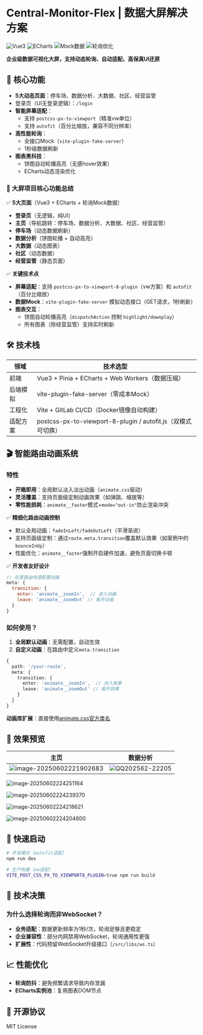# Central-Monitor-Flex | 数据大屏解决方案  

![Vue3](https://img.shields.io/badge/Vue3-4FC08D?logo=vue.js)  ![ECharts](https://img.shields.io/badge/ECharts-AA344D?logo=apache)  ![Mock数据](https://img.shields.io/badge/Mock数据-100%覆盖-green) ![轮询优化](https://img.shields.io/badge/轮询延迟-1s以内-blue)  

**企业级数据可视化大屏，支持动态轮询、自动适配、高保真UI还原**  

## 🌟 核心功能  

- **5大动态页面**：停车场、数据分析、大数据、社区、经营监管  
- 登录页（UI无登录逻辑）：`/login`
- **智能屏幕适配**：  
  - 支持 `postcss-px-to-viewport`（精准vw单位）  
  - 支持 `autofit`（百分比缩放，兼容不同分辨率）  
- **高性能轮询**：  
  - 全接口Mock（`vite-plugin-fake-server`）  
  - 1秒级数据刷新
- **图表黑科技**：  
  - 饼图自动轮播高亮（无感hover效果）  
  - ECharts动态渲染优化  

### **📌 大屏项目核心功能总结**  

✅ **5大页面**（Vue3 + ECharts + 轮询Mock数据）  
- **登录页**（无逻辑，纯UI）  
- **主页**（导航跳转：停车场、数据分析、大数据、社区、经营监管）  
- **停车场**（动态数据刷新）  
- **数据分析**（饼图轮播 + 自动高亮）  
- **大数据**（动态图表）  
- **社区**（动态数据）  
- **经营监管**（静态页面）  

✅ **关键技术点**  
- **屏幕适配**：支持 `postcss-px-to-viewport-8-plugin`（vw方案）和 `autofit`（百分比缩放）  
- **数据Mock**：`vite-plugin-fake-server` 模拟动态接口（GET请求，1秒刷新）  
- **图表交互**：  
  - 饼图自动轮播高亮（`dispatchAction` 控制 `highlight/downplay`）  
  - 所有图表（除经营监管）支持实时刷新  

## 🛠️ 技术栈  
| 领域     | 技术选型                                                     |
| -------- | ------------------------------------------------------------ |
| 前端     | Vue3 + Pinia + ECharts + Web Workers（数据压缩）             |
| 后端模拟 | vite-plugin-fake-server（零成本Mock）                        |
| 工程化   | Vite + GitLab CI/CD（Docker镜像自动构建）                    |
| 适配方案 | postcss-px-to-viewport-8-plugin / autofit.js（双模式可切换） |

## 🎬 智能路由动画系统  
### 特性  
- **开箱即用**：全局默认淡入淡出动画（`animate.css`驱动）  
- **灵活覆盖**：支持页面级定制动画效果（如弹跳、缩放等）  
- **零性能损耗**：`animate__faster`模式+`mode="out-in"`防止渲染冲突  

✅ **精细化路由动画控制**

- 默认全局动画：`fadeInLeft/fadeOutLeft`（平滑渐进）
- 支持页面级定制：通过`route.meta.transition`覆盖默认效果（如案例中的`bounceInUp`）
- 性能优化：`animate__faster`强制开启硬件加速，避免页面切换卡顿

✅ **开发者友好设计**

```javascript
// 任意路由快速配置动画  
meta: {
  transition: {
    enter: 'animate__zoomIn',  // 进入动画  
    leave: 'animate__zoomOut' // 离开动画  
  }
}
```

### 如何使用？  
1. **全局默认动画**：无需配置，自动生效  
2. **自定义动画**：在路由中定义`meta.transition`  
```ts
{
  path: '/your-route',
  meta: {
    transition: {
      enter: 'animate__zoomIn',  // 进入效果  
      leave: 'animate__zoomOut' // 离开效果  
    }
  }
}
```

**动画库扩展**：直接使用[animate.css官方类名](https://animate.style/)

## 📸 效果预览  

| 主页                                                         | 数据分析                                       |
| ------------------------------------------------------------ | ---------------------------------------------- |
| ![image-20250602221902683](./images/image-20250602221902683.png) | ![QQ202562-22205](./images/QQ202562-22205.gif) |

![image-20250602224251164](./images/image-20250602224305427.png)

![image-20250602224239370](./images/image-20250602224239370.png)

![image-20250602224218621](./images/image-20250602224218621.png)

![image-20250602224204600](./images/image-20250602224204600.png)

## 🚀 快速启动  

```bash  
# 开发模式（autofit适配）  
npm run dev  

# 生产构建（vw适配）  
VITE_POST_CSS_PX_TO_VIEWPORT8_PLUGIN=true npm run build  
```

## 🤔 技术决策  
### 为什么选择轮询而非WebSocket？  
- **业务适配**：数据更新频率为1秒/次，轮询足够且更稳定  
- **企业兼容性**：部分内网禁用WebSocket，轮询通用性更强  
- **扩展性**：代码预留WebSocket升级接口（`/src/libs/ws.ts`）  

## 📈 性能优化  
- **轮询防抖**：避免频繁请求导致内存泄漏  
- **ECharts实例池**：复用图表DOM节点  

## 📜 开源协议  
MIT License 